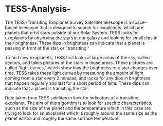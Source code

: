 # TESS-Analysis-
The TESS (Transiting Exoplanet Survey Satellite) telescope is a space-based telescope that is designed to search for exoplanets, which are planets that orbit stars outside of our Solar System. TESS looks for exoplanets by observing the stars in our galaxy and looking for small dips in their brightness. These dips in brightness can indicate that a planet is passing in front of the star, or "transiting."

To find new exoplanets, TESS first looks at large areas of the sky, called sectors, and takes pictures of the stars in those areas. These pictures are called "light curves," which show how the brightness of a star changes over time. TESS takes these light curves by measuring the amount of light coming from a star every 2 minutes, and looks for any dips in brightness that happen regularly and last for a short period of time. These dips can indicate that a planet is transiting the star.

Data taken from TESS satelites to look for indicators of a transiting exoplanet. The aim of this algorithm is to look for specific characteristics, such as the size of the planet and the temperature which in this case are trying to look for an exoplanet which is roughly around the same size as the planet eartha and roughly the same sufrace temperature. 

